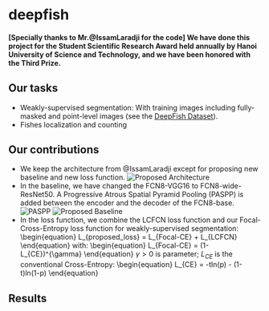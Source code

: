 # deepfish
#### [Specially thanks to Mr.@IssamLaradji for the code] We have done this project for the Student Scientific Research Award held annually by Hanoi University of Science and Technology, and we have been honored with the Third Prize.
## Our tasks
* Weakly-supervised segmentation: With training images including fully-masked and point-level images (see the [DeepFish Dataset](https://alzayats.github.io/DeepFish/)).
* Fishes localization and counting
## Our contributions
* We keep the architecture from @IssamLaradji except for proposing new baseline and new loss function.
![Proposed Architecture](https://github.com/tswizzle141/deepfish/blob/main/train/affinity-based%20architecture.png)
* In the baseline, we have changed the FCN8-VGG16 to FCN8-wide-ResNet50. A Progressive Atrous Spatial Pyramid Pooling (PASPP) is added between the encoder and the decoder of the FCN8-base.
![PASPP](https://github.com/tswizzle141/deepfish/blob/main/train/PASPP.png)
![Proposed Baseline](https://github.com/tswizzle141/deepfish/blob/main/train/fcn%20backbone.png)
* In the loss function, we combine the LCFCN loss function and our Focal-Cross-Entropy loss function for weakly-supervised segmentation:
\begin{equation}
    L_{proposed\_loss} = L_{Focal-CE} + L_{LCFCN}
\end{equation}
with:
\begin{equation}
    L_{Focal-CE} = (1-L_{CE})^{\gamma}
\end{equation}
$\gamma>0$ is parameter; $L_{CE}$ is the conventional Cross-Entropy:
\begin{equation}
    L_{CE} = -tln(p) - (1-t)ln(1-p)
\end{equation}
## Results
